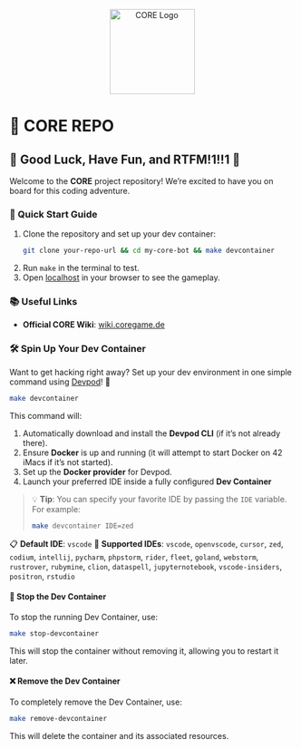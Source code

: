 <p align="center">
  <img src="https://avatars.githubusercontent.com/u/147154505?s=200&v=4" alt="CORE Logo" width="150">
</p>

# 🌟 CORE REPO

## 🎉 Good Luck, Have Fun, and RTFM!1!!1 🚀

Welcome to the **CORE** project repository! We’re excited to have you on board for this coding adventure.

### 🚀 Quick Start Guide

1. Clone the repository and set up your dev container:
   ```bash
   git clone your-repo-url && cd my-core-bot && make devcontainer
   ```
2. Run `make` in the terminal to test.
3. Open [localhost](http://localhost) in your browser to see the gameplay.

### 📚 Useful Links
- **Official CORE Wiki**: [wiki.coregame.de](https://wiki.coregame.de/#/)

### 🛠️ Spin Up Your Dev Container

Want to get hacking right away? Set up your dev environment in one simple command using [Devpod](https://devpod.sh/)! 🚀

```bash
make devcontainer
```

This command will:
1. Automatically download and install the **Devpod CLI** (if it’s not already there).
2. Ensure **Docker** is up and running (it will attempt to start Docker on 42 iMacs if it’s not started).
3. Set up the **Docker provider** for Devpod.
4. Launch your preferred IDE inside a fully configured **Dev Container**

> 💡 **Tip**: You can specify your favorite IDE by passing the `IDE` variable. For example:
> ```bash
> make devcontainer IDE=zed
> ```

📋 **Default IDE**: `vscode`
🧰 **Supported IDEs**: `vscode`, `openvscode`, `cursor`, `zed`, `codium`, `intellij`, `pycharm`, `phpstorm`,
`rider`, `fleet`, `goland`, `webstorm`, `rustrover`, `rubymine`, `clion`, `dataspell`, `jupyternotebook`,
`vscode-insiders`, `positron`, `rstudio`

#### 🛑 Stop the Dev Container
To stop the running Dev Container, use:
```bash
make stop-devcontainer
```
This will stop the container without removing it, allowing you to restart it later.

#### ❌ Remove the Dev Container
To completely remove the Dev Container, use:
```bash
make remove-devcontainer
```
This will delete the container and its associated resources.
